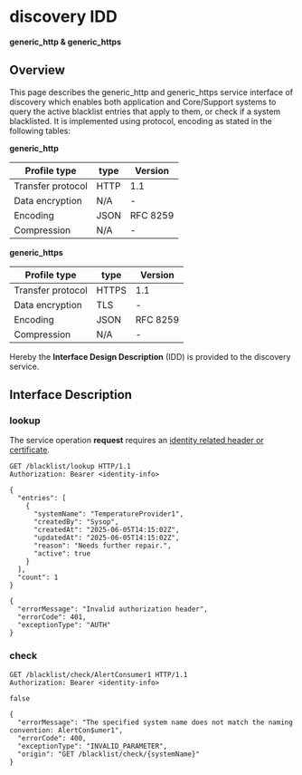 # discovery IDD
**generic_http & generic_https**

## Overview

This page describes the generic_http and generic_https service interface of discovery which enables both application and Core/Support systems to query the active blacklist entries that apply to them, or check if a system blacklisted.
It is implemented using protocol, encoding as stated in the
following tables:

**generic_http**

Profile type | type | Version
--- | --- | ---
Transfer protocol | HTTP | 1.1
Data encryption | N/A | -
Encoding | JSON | RFC 8259
Compression | N/A | -

**generic_https**

Profile type | type | Version
--- | --- | ---
Transfer protocol | HTTPS | 1.1
Data encryption | TLS | -
Encoding | JSON | RFC 8259
Compression | N/A | -

Hereby the **Interface Design Description** (IDD) is provided to the discovery service.

## Interface Description

### lookup

The service operation **request** requires an [identity related header or certificate](../authentication_policy.md/#http).

```
GET /blacklist/lookup HTTP/1.1
Authorization: Bearer <identity-info>
```

```
{
  "entries": [
    {
      "systemName": "TemperatureProvider1",
      "createdBy": "Sysop",
      "createdAt": "2025-06-05T14:15:02Z",
      "updatedAt": "2025-06-05T14:15:02Z",
      "reason": "Needs further repair.",
      "active": true
    }
  ],
  "count": 1
}
```

```
{
  "errorMessage": "Invalid authorization header",
  "errorCode": 401,
  "exceptionType": "AUTH"
}
```

### check

```
GET /blacklist/check/AlertConsumer1 HTTP/1.1
Authorization: Bearer <identity-info>
```

```
false
```

```
{
  "errorMessage": "The specified system name does not match the naming convention: AlertCon$umer1",
  "errorCode": 400,
  "exceptionType": "INVALID_PARAMETER",
  "origin": "GET /blacklist/check/{systemName}"
}
```